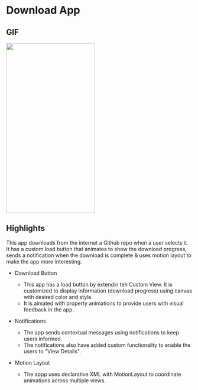 # Download App

## GIF
<img src="https://user-images.githubusercontent.com/43718257/121768541-58bb8680-cb7c-11eb-88da-e6da385bc8ed.gif" width=240 height=460>

## Highlights

This app downloads from the internet a Github repo when a user selects it. It has a custom load button that animates to show the download progress, sends a notification when the download is complete & uses motion layout to make the app more interesting.

* Download Button
  - This app has a load button by extendin teh Custom View. It is customized to display information (download progress) using canvas with desired color and style.
  - It is aimated with property animations to provide users with visual feedback in the app.

* Notifications
  - The app sends contextual messages using notifications to keep users informed.
  - The notifications also have added custom functionality to enable the users to "View Details".

* Motion Layout
  - The appp uses declarative XML with MotionLayout to coordinate animations across multiple views.
